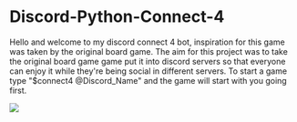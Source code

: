 # Discord-Python-Connect-4
Hello and welcome to my discord connect 4 bot, inspiration for this game was taken by the original board game. The aim for this project was to take the original board game game put it into discord servers
so that everyone can enjoy it while they're being social in different servers. 
To start a game type "$connect4 @Discord_Name" and the game will start with you going first. 
<div>
<img src="https://i.imgur.com/hNlyksW.png" </img>
</div>

